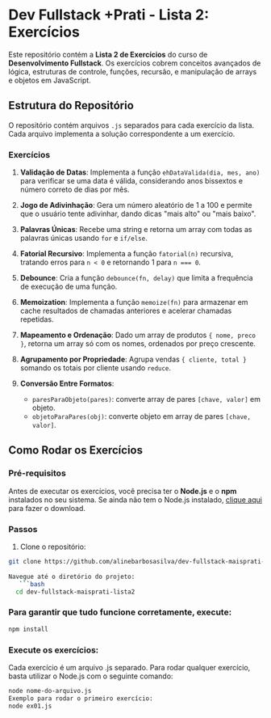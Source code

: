 # Dev Fullstack +Prati - Lista 2: Exercícios

Este repositório contém a **Lista 2 de Exercícios** do curso de **Desenvolvimento Fullstack**. Os exercícios cobrem conceitos avançados de lógica, estruturas de controle, funções, recursão, e manipulação de arrays e objetos em JavaScript.

## Estrutura do Repositório

O repositório contém arquivos `.js` separados para cada exercício da lista. Cada arquivo implementa a solução correspondente a um exercício.

### Exercícios

1. **Validação de Datas**: Implementa a função `ehDataValida(dia, mes, ano)` para verificar se uma data é válida, considerando anos bissextos e número correto de dias por mês.  
2. **Jogo de Adivinhação**: Gera um número aleatório de 1 a 100 e permite que o usuário tente adivinhar, dando dicas "mais alto" ou "mais baixo".  
3. **Palavras Únicas**: Recebe uma string e retorna um array com todas as palavras únicas usando `for` e `if/else`.  

4. **Fatorial Recursivo**: Implementa a função `fatorial(n)` recursiva, tratando erros para `n < 0` e retornando 1 para `n === 0`.  
5. **Debounce**: Cria a função `debounce(fn, delay)` que limita a frequência de execução de uma função.  
6. **Memoization**: Implementa a função `memoize(fn)` para armazenar em cache resultados de chamadas anteriores e acelerar chamadas repetidas.  

7. **Mapeamento e Ordenação**: Dado um array de produtos `{ nome, preco }`, retorna um array só com os nomes, ordenados por preço crescente.  
8. **Agrupamento por Propriedade**: Agrupa vendas `{ cliente, total }` somando os totais por cliente usando `reduce`.  
9. **Conversão Entre Formatos**:  
   - `paresParaObjeto(pares)`: converte array de pares `[chave, valor]` em objeto.  
   - `objetoParaPares(obj)`: converte objeto em array de pares `[chave, valor]`.  

## Como Rodar os Exercícios

### Pré-requisitos

Antes de executar os exercícios, você precisa ter o **Node.js** e o **npm** instalados no seu sistema. Se ainda não tem o Node.js instalado, [clique aqui](https://nodejs.org/) para fazer o download.

### Passos

1. Clone o repositório:

```bash
git clone https://github.com/alinebarbosasilva/dev-fullstack-maisprati-lista2.git
   
Navegue até o diretório do projeto:
   ```bash
  cd dev-fullstack-maisprati-lista2
  ``` 
### Para garantir que tudo funcione corretamente, execute:

 ```bash
npm install
```
### Execute os exercícios:
Cada exercício é um arquivo .js separado. Para rodar qualquer exercício, basta utilizar o Node.js com o seguinte comando:

 ```bash
node nome-do-arquivo.js
Exemplo para rodar o primeiro exercício:
node ex01.js
```
